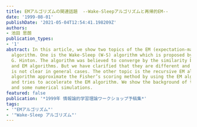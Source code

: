 ```yaml
---
title: EMアルゴリズムの関連話題  --Wake-Sleepアルゴリズムと再帰的EM--
date: '1999-08-01'
publishDate: '2021-05-04T12:54:41.198209Z'
authors:
- 池田 思朗
publication_types:
- '1'
abstract: In this article, we show two topics of the EM (expectation-maximization)
  algorithm. One is the Wake-Sleep (W-S) algorithm which is proposed by P. Dayan and
  G. Hinton. The algorithm was believed to converge by the similarity between W-S
  and EM algorithms. But we have clarified that they are different and the convergence
  is not clear in general cases. The other topic is the recursive EM algorithm. This
  algorithm approximate the Fisher’s scoring method by using the EM algorithm recursively
  and tries to accelerate the EM algorithm. We show the background of the algorithm
  and some numerical simulations.
featured: false
publication: '*1999年 情報論的学習理論ワークショップ予稿集*'
tags:
- '"EMアルゴリズム"'
- '"Wake-Sleep アルゴリズム"'
---
```

